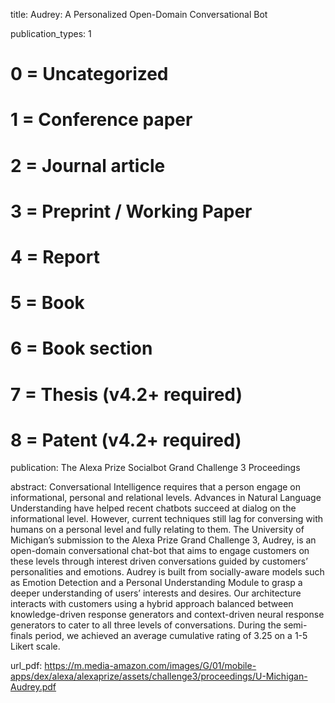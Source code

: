 
title: Audrey: A Personalized Open-Domain Conversational Bot

publication_types: 1

# 0 = Uncategorized
# 1 = Conference paper
# 2 = Journal article
# 3 = Preprint / Working Paper
# 4 = Report
# 5 = Book
# 6 = Book section
# 7 = Thesis (v4.2+ required)
# 8 = Patent (v4.2+ required)

publication: The Alexa Prize Socialbot Grand Challenge 3 Proceedings

abstract: Conversational Intelligence requires that a person engage on informational, personal and relational levels. Advances in Natural Language Understanding have helped recent chatbots succeed at dialog on the informational level. However, current techniques still lag for conversing with humans on a personal level and fully relating to them. The University of Michigan’s submission to the Alexa Prize Grand Challenge 3, Audrey, is an open-domain conversational chat-bot that aims
to engage customers on these levels through interest driven conversations guided by customers’ personalities and emotions. Audrey is built from socially-aware
models such as Emotion Detection and a Personal Understanding Module to grasp a deeper understanding of users’ interests and desires. Our architecture interacts with customers using a hybrid approach balanced between knowledge-driven response generators and context-driven neural response generators to cater to all three levels of conversations. During the semi-finals period, we achieved an average cumulative rating of 3.25 on a 1-5 Likert scale.

url_pdf: https://m.media-amazon.com/images/G/01/mobile-apps/dex/alexa/alexaprize/assets/challenge3/proceedings/U-Michigan-Audrey.pdf
